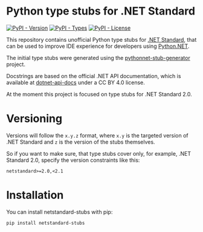 # Python type stubs for .NET Standard

[![PyPI - Version](https://img.shields.io/pypi/v/netstandard-stubs?style=flat-square)](https://pypi.org/project/netstandard-stubs/)
[![PyPI - Types](https://img.shields.io/pypi/types/netstandard-stubs?style=flat-square)](https://pypi.org/project/netstandard-stubs/)
[![PyPI - License](https://img.shields.io/pypi/l/netstandard-stubs?style=flat-square)](https://github.com/Eswcvlad/netstandard-stubs/blob/2.0/LICENSE)

This repository contains unofficial Python type stubs for 
[.NET Standard](https://learn.microsoft.com/en-us/dotnet/standard/net-standard),
that can be used to improve IDE experience for developers using
[Python.NET](https://github.com/pythonnet/pythonnet).

The initial type stubs were generated using the 
[pythonnet-stub-generator](https://github.com/MHDante/pythonnet-stub-generator)
project.

Docstrings are based on the official .NET API documentation, which is
available at [dotnet-api-docs](https://github.com/dotnet/dotnet-api-docs)
under a CC BY 4.0 license.

At the moment this project is focused on type stubs for .NET Standard 2.0.  

# Versioning

Versions will follow the `x.y.z` format, where `x.y` is the targeted version of
.NET Standard and `z` is the version of the stubs themselves.

So if you want to make sure, that type stubs cover only, for example, .NET
Standard 2.0, specify the version constraints like this:

```requirements
netstandard>=2.0,<2.1
```

# Installation

You can install netstandard-stubs with pip:

```shell
pip install netstandard-stubs
```
